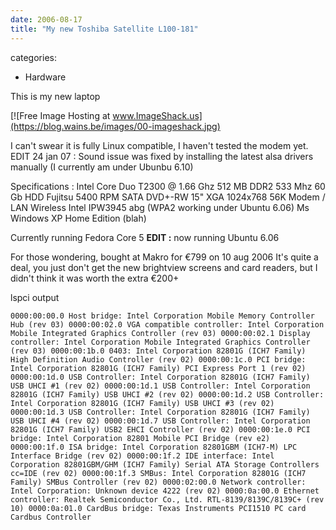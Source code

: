 ```yaml
---
date: 2006-08-17
title: "My new Toshiba Satellite L100-181"
---
```








categories:
- Hardware


This is my new laptop

[![Free Image Hosting at www.ImageShack.us](https://blog.wains.be/images/00-imageshack.jpg)

I can't swear it is fully Linux compatible, I haven't tested the modem yet.
EDIT 24 jan 07 : Sound issue was fixed by installing the latest alsa drivers manually (I currently am under Ubunbu 6.10)

Specifications :
Intel Core Duo T2300 @ 1.66 Ghz
512 MB DDR2 533 Mhz
60 Gb HDD Fujitsu 5400 RPM SATA
DVD+-RW
15" XGA 1024x768
56K Modem / LAN
Wireless Intel IPW3945 abg (WPA2 working under Ubuntu 6.06)
Ms Windows XP Home Edition (blah)

Currently running Fedora Core 5
**EDIT :** now running Ubuntu 6.06

For those wondering, bought at Makro for €799 on 10 aug 2006
It's quite a deal, you just don't get the new brightview screens and card readers, but I didn't think it was worth the extra €200+

lspci output

`0000:00:00.0 Host bridge: Intel Corporation Mobile Memory Controller Hub (rev 03)
0000:00:02.0 VGA compatible controller: Intel Corporation Mobile Integrated Graphics Controller (rev 03)
0000:00:02.1 Display controller: Intel Corporation Mobile Integrated Graphics Controller (rev 03)
0000:00:1b.0 0403: Intel Corporation 82801G (ICH7 Family) High Definition Audio Controller (rev 02)
0000:00:1c.0 PCI bridge: Intel Corporation 82801G (ICH7 Family) PCI Express Port 1 (rev 02)
0000:00:1d.0 USB Controller: Intel Corporation 82801G (ICH7 Family) USB UHCI #1 (rev 02)
0000:00:1d.1 USB Controller: Intel Corporation 82801G (ICH7 Family) USB UHCI #2 (rev 02)
0000:00:1d.2 USB Controller: Intel Corporation 82801G (ICH7 Family) USB UHCI #3 (rev 02)
0000:00:1d.3 USB Controller: Intel Corporation 82801G (ICH7 Family) USB UHCI #4 (rev 02)
0000:00:1d.7 USB Controller: Intel Corporation 82801G (ICH7 Family) USB2 EHCI Controller (rev 02)
0000:00:1e.0 PCI bridge: Intel Corporation 82801 Mobile PCI Bridge (rev e2)
0000:00:1f.0 ISA bridge: Intel Corporation 82801GBM (ICH7-M) LPC Interface Bridge (rev 02)
0000:00:1f.2 IDE interface: Intel Corporation 82801GBM/GHM (ICH7 Family) Serial ATA Storage Controllers cc=IDE (rev 02)
0000:00:1f.3 SMBus: Intel Corporation 82801G (ICH7 Family) SMBus Controller (rev 02)
0000:02:00.0 Network controller: Intel Corporation: Unknown device 4222 (rev 02)
0000:0a:00.0 Ethernet controller: Realtek Semiconductor Co., Ltd. RTL-8139/8139C/8139C+ (rev 10)
0000:0a:01.0 CardBus bridge: Texas Instruments PCI1510 PC card Cardbus Controller`

